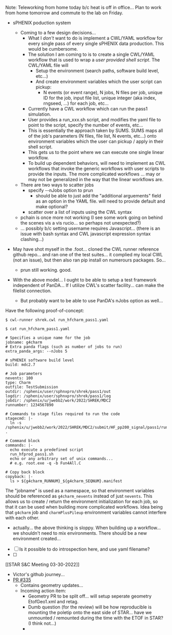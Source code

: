 Note: Teleworking from home today b/c heat is off in office... Plan to work from home tomorrow and commute to the lab on Friday.

- sPHENIX poduction system
	- Coming to a few design decisions...
		- What I *don't* want to do is implement a CWL/YAML workflow for every single pass of every single sPHENIX data production.  This would be cumbersome.
		- The solution I am coming to is to create a single CWL/YAML workflow that is used to wrap a *user provided shell script*.  The CWL/YAML file will
			- Setup the environment (search paths, software build level, etc...)
			- And create environment variables which the user script can pickup:
				- N events (or event range), N jobs, N files per job, unique ID for the job, input file list, unique integer (aka index, rngseed, ...) for each job, etc...
		- Currently have a CWL workflow which can run the pass1 simulation.  
		- User provides a run_xxx.sh script, and modifies the yaml file to point to the script, specify the number of events, etc...
		- This is essentially the approach taken by SUMS.  SUMS maps all of the job's parameters (N files, file list, N events, etc...) onto environment variables which the user can pickup / apply in their shell script.
		- This gets us to the point where we can execute one single linear workflow.
		- To build up dependent behaviors, will need to implement as CWL workflows that invoke the generic workflows with user scripts to provide the inputs.  The more complicated workflows ... may or may not be generalized in the way that the linear workflows are.
	- There are two ways to scatter jobs
		- specify --nJobs option to prun
			- should be able to just add the "additional arguements" field as an option in the YAML file.  will need to provide default and make optional?
		- scatter over a list of inputs using the CWL syntax
	- pchain is once more not working (I see some work going on behind the scenes vis a vis rucio... so perhaps not unexpected?)
	- ... possibly b/c setting username requires Javascript... (there is an issue with bash syntax and CWL javascript expression syntax clashing...)

- May have shot myself in the .foot... cloned the CWL runner reference github repo... and ran one of the test suites... it complied my local CWL (not an issue), but then also ran pip install on numerours packages.  So...
	- prun still working.  good.


- With the above model... I ought to be able to setup a test framework independent of PanDA... If I utilize CWL's scatter facility... can make the filelist connection.
	- But probably want to be able to use PanDA's nJobs option as well...  


Have the following proof-of-concept:
```
$ cwl-runner shrek.cwl run_hfcharm_pass1.yaml
```

``` 
$ cat run_hfcharm_pass1.yaml

# Specifies a unique name for the job                                  
jobname: g4charm                                                                                                     
# Extra panda flags (such as number of jobs to run)              
extra_panda_args: --nJobs 5                        

# sPHENIX software build level                                         build: mdc2.7                                                           

# Job parameters
nevents: 100                                                           type: Charm                                                             outfile: TestSubmission                                                 outdir: /sphenix/user/sphnxpro/shrek/pass1/out                         logdir: /sphenix/user/sphnxpro/shrek/pass1/log                         jobdir: /sphenix/u/jwebb2/work/2022/SHREK/MDC2                                       
runnumber: 1234567890                                                   

# Commands to stage files required to run the code                    
stagecmd: |-                                                          
  ln -s /sphenix/u/jwebb2/work/2022/SHREK/MDC2/submit/HF_pp200_signal/pass1/rundir/* .                                                   
                                        
# Command block                                                        
commands: |-                                                           
  echo execute a predefined script                                     
  run_hfprod_pass1.sh                                                  
  echo or any arbitrary set of unix commands...                        
  # e.g. root.exe -q -b Fun4All.C                                 
  
# Copy back block                                                       
copyback: |-                                                                                                                             
  ls > ${g4charm_RUNNUM}_${g4charm_SEQNUM}.manifest     

```
	

The "jobname" is used as a namespace, so that environment variables should be referenced as `g4charm_nevents` instead of just `nevents`.  This allows us to create / return the environment initialization for each job, so that it can be used when building more complicated workflows.  Idea being that `g4charm` job and `charmPlusPileup` environment variables cannot interfere with each other.  

- actually... the above thinking is sloppy.  When building up a workflow... we shouldn't need to mix environments.  There should be a new environment created...



- [ ] Is it possible to do introspection here, and use yaml filename?
- [ ] 


[[STAR S&C Meeting 03-30-2022]]
- Victor's github journey...
- [PR #335](https://github.com/star-bnl/star-sw/pull/335/files)
	- Contains geometry updates...
	- Incoming action item:
		- Geometry PR to be split off... will setup seperate geometry EtofGeo1.xml and retag.
		- Dumb question (for the review) will be how reproducible is mounting the poletip onto the east side of STAR... have we unmounted / remounted during the time with the ETOF in STAR?  (I think not...)
		- 



